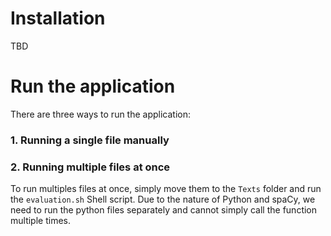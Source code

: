 # Installation

TBD

# Run the application
There are three ways to run the application:

### 1. Running a single file manually

### 2. Running multiple files at once
To run multiples files at once, simply move them to the `Texts` folder and run the `evaluation.sh` Shell script.
Due to the nature of Python and spaCy, we need to run the python files separately and cannot simply call the function multiple times.